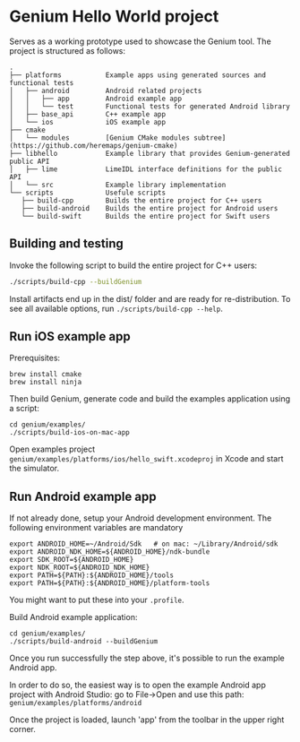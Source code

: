 # Genium Hello World project

Serves as a working prototype used to showcase the Genium tool.
The project is structured as follows:

    .
    ├── platforms           Example apps using generated sources and functional tests
    │   ├── android         Android related projects
    │   │   ├── app         Android example app
    │   │   └── test        Functional tests for generated Android library
    │   ├── base_api        C++ example app
    │   └── ios             iOS example app
    ├── cmake
    │   └── modules         [Genium CMake modules subtree](https://github.com/heremaps/genium-cmake)
    ├── libhello            Example library that provides Genium-generated public API
    │   ├── lime            LimeIDL interface definitions for the public API
    │   └── src             Example library implementation
    └── scripts             Usefule scripts
       ├── build-cpp        Builds the entire project for C++ users
       ├── build-android    Builds the entire project for Android users
       └── build-swift      Builds the entire project for Swift users


## Building and testing

Invoke the following script to build the entire project for C++ users:

```bash
./scripts/build-cpp --buildGenium
```

Install artifacts end up in the dist/ folder and are ready for re-distribution.
To see all available options, run `./scripts/build-cpp --help`.

## Run iOS example app

Prerequisites:
```
brew install cmake
brew install ninja
```

Then build Genium, generate code and build the examples application using a script:
```
cd genium/examples/
./scripts/build-ios-on-mac-app
```

Open examples project `genium/examples/platforms/ios/hello_swift.xcodeproj` in Xcode and start the simulator.

## Run Android example app

If not already done, setup your Android development environment. The following environment variables are mandatory
```
export ANDROID_HOME=~/Android/Sdk   # on mac: ~/Library/Android/sdk
export ANDROID_NDK_HOME=${ANDROID_HOME}/ndk-bundle
export SDK_ROOT=${ANDROID_HOME}
export NDK_ROOT=${ANDROID_NDK_HOME}
export PATH=${PATH}:${ANDROID_HOME}/tools
export PATH=${PATH}:${ANDROID_HOME}/platform-tools
```
You might want to put these into your `.profile`.

Build Android example application:
```
cd genium/examples/
./scripts/build-android --buildGenium
```

Once you run successfully the step above, it's possible to run the example Android app.

In order to do so, the easiest way is to open the example Android app project with Android Studio: go to File→Open and use this path: `genium/examples/platforms/android`

Once the project is loaded, launch 'app' from the toolbar in the upper right corner.
